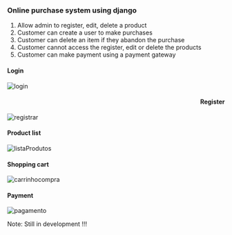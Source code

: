 ### Online purchase system using django

1. Allow admin to register, edit, delete a product
2. Customer can create a user to make purchases
3. Customer can delete an item if they abandon the purchase
4. Customer cannot access the register, edit or delete the products
5. Customer can make payment using a payment gateway

#### Login

![login](https://user-images.githubusercontent.com/40548641/82697450-59b30a80-9c3f-11ea-84ab-50627015817d.png)


####  <div style="text-align: right"> Register </div>

![registrar](https://user-images.githubusercontent.com/40548641/82697460-5d469180-9c3f-11ea-991a-c6bf2508e0fc.png)

#### Product list

![listaProdutos](https://user-images.githubusercontent.com/40548641/82697473-62a3dc00-9c3f-11ea-9dd3-80664e613290.png)

#### Shopping cart

![carrinhocompra](https://user-images.githubusercontent.com/40548641/82697483-68012680-9c3f-11ea-9d80-3af52547233d.png)

#### Payment

![pagamento](https://user-images.githubusercontent.com/40548641/82697494-6cc5da80-9c3f-11ea-8477-ce389012fb9d.png)



Note: Still in development !!!